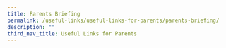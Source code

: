```yaml
---
title: Parents Briefing
permalink: /useful-links/useful-links-for-parents/parents-briefing/
description: ""
third_nav_title: Useful Links for Parents
---
```


